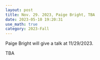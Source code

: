 ```yaml
---
layout: post
title: Nov. 29. 2023, Paige Bright, TBA
date: 2023-05-10 19:20:31
use_math: true
category: 2023-Fall
---
```

 
Paige Bright will give a talk at 11/29/2023. 

<div>
TBA
</div>
